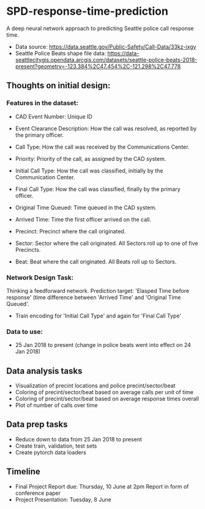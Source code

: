# SPD-response-time-prediction
A deep neural network approach to predicting Seattle police call response time.
- Data source: https://data.seattle.gov/Public-Safety/Call-Data/33kz-ixgy
- Seattle Police Beats shape file data: https://data-seattlecitygis.opendata.arcgis.com/datasets/seattle-police-beats-2018-present?geometry=-123.384%2C47.454%2C-121.298%2C47.778

## Thoughts on initial design:
### Features in the dataset:

- CAD Event Number: Unique ID

- Event Clearance Description: How the call was resolved, as reported by the primary officer.

- Call Type: How the call was received by the Communications Center.

- Priority: Priority of the call, as assigned by the CAD system.

- Initial Call Type: How the call was classified, initially by the Communication Center.

- Final Call Type: How the call was classified, finally by the primary officer.

- Original Time Queued: Time queued in the CAD system.

- Arrived Time: Time the first officer arrived on the call.

- Precinct: Precinct where the call originated.

- Sector: Sector where the call originated. All Sectors roll up to one of five Precincts.

- Beat: Beat where the call originated. All Beats roll up to Sectors.

### Network Design Task:
Thinking a feedforward network. Prediction target: 'Elasped Time before response' (time difference between 'Arrived Time' and 'Original Time Queued'.

- Train encoding for 'Initial Call Type' and again for 'Final Call Type'

### Data to use:
- 25 Jan 2018 to present (change in police beats went into effect on 24 Jan 2018)

## Data analysis tasks
- Visualization of precint locations and police precint/sector/beat
- Coloring of precint/sector/beat based on average calls per unit of time
- Coloring of precint/sector/beat based on average response times overall
- Plot of number of calls over time

## Data prep tasks
- Reduce down to data from 25 Jan 2018 to present
- Create train, validation, test sets
- Create pytorch data loaders

## Timeline
- Final Project Report due: Thursday, 10 June at 2pm
Report in form of conference paper
- Project Presentation: Tuesday, 8 June

